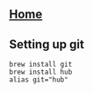 ## [Home](../README.md)

## Setting up git

```
brew install git
brew install hub
alias git="hub"
```
